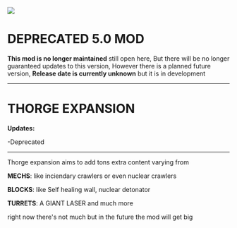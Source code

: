 ![](TELogo.png)


DEPRECATED 5.0 MOD
=========
**This mod is no longer maintained** still open here,
But there will be no longer guaranteed updates to this version, However there is a planned future version, **Release date is currently unknown** but it is in development
***




THORGE EXPANSION
=========
**Updates:**

-Deprecated
***
Thorge expansion aims to add tons extra content varying from

**MECHS**: like inciendary crawlers or even nuclear crawlers

**BLOCKS**: like Self healing wall, nuclear detonator

**TURRETS**: A GIANT LASER
and much more

right now there's not much but in the future the mod will get big